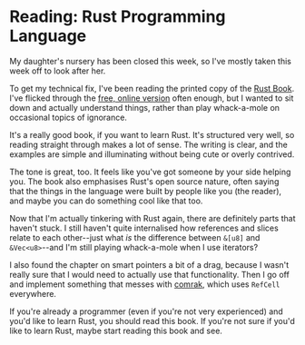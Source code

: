 # Reading: Rust Programming Language

My daughter's nursery has been closed this week, so I've mostly taken this
week off to look after her.

To get my technical fix, I've been reading the printed copy of the [Rust
Book](https://nostarch.com/Rust2018). I've flicked through the [free, online
version](https://doc.rust-lang.org/book/title-page.html) often enough, but I
wanted to sit down and actually understand things, rather than play
whack-a-mole on occasional topics of ignorance.

It's a really good book, if you want to learn Rust. It's structured very well,
so reading straight through makes a lot of sense. The writing is clear, and
the examples are simple and illuminating without being cute or overly
contrived.

The tone is great, too. It feels like you've got someone by your side helping
you. The book also emphasises Rust's open source nature, often saying that the
things in the language were built by people like you (the reader), and maybe
you can do something cool like that too.

Now that I'm actually tinkering with Rust again, there are definitely parts
that haven't stuck. I still haven't quite internalised how references and
slices relate to each other--just what *is* the difference between `&[u8]` and
`&Vec<u8>`--and I'm still playing whack-a-mole when I use iterators?

I also found the chapter on smart pointers a bit of a drag, because I wasn't
really sure that I would need to actually use that functionality. Then I go
off and implement something that messes with
[comrak](https://docs.rs/comrak/), which uses `RefCell` everywhere.

If you're already a programmer (even if you're not very experienced) and you'd
like to learn Rust, you should read this book. If you're not sure if you'd
like to learn Rust, maybe start reading this book and see.
